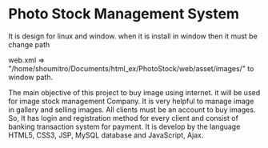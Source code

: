 # Photo Stock Management System

It is design for linux and window. when it is install in window then it must be change 
path 

web.xml => "/home/shoumitro/Documents/html_ex/PhotoStock/web/asset/images/" to window path.

The main objective of this project to buy image using internet. it will be used for image stock management Company. It is very helpful to manage image in gallery and selling images. All clients must be an account to buy images. So, It has login and registration method for every client and consist of banking transaction system for payment. It is develop by the language HTML5, CSS3, JSP, MySQL database and JavaScript, Ajax. 
